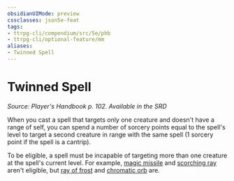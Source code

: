 ```yaml
---
obsidianUIMode: preview
cssclasses: json5e-feat
tags:
- ttrpg-cli/compendium/src/5e/phb
- ttrpg-cli/optional-feature/mm
aliases:
- Twinned Spell
---
```

# Twinned Spell
*Source: Player's Handbook p. 102. Available in the <span title='Systems Reference Document (5.1)'>SRD</span>*  

When you cast a spell that targets only one creature and doesn't have a range of self, you can spend a number of sorcery points equal to the spell's level to target a second creature in range with the same spell (1 sorcery point if the spell is a cantrip).

To be eligible, a spell must be incapable of targeting more than one creature at the spell's current level. For example, [magic missile](/3-Mechanics/CLI/Compendium/spells/magic-missile.md) and [scorching ray](/3-Mechanics/CLI/Compendium/spells/scorching-ray.md) aren't eligible, but [ray of frost](/3-Mechanics/CLI/Compendium/spells/ray-of-frost.md) and [chromatic orb](/3-Mechanics/CLI/Compendium/spells/chromatic-orb.md) are.